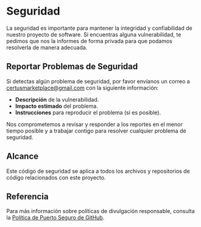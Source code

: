 # Seguridad

La seguridad es importante para mantener la integridad y confiabilidad de nuestro proyecto de software. Si encuentras alguna vulnerabilidad, te pedimos que nos la informes de forma privada para que podamos resolverla de manera adecuada.

## Reportar Problemas de Seguridad

Si detectas algún problema de seguridad, por favor envíanos un correo a certusmarketplace@gmail.com con la siguiente información:

- **Descripción** de la vulnerabilidad.
- **Impacto estimado** del problema.
- **Instrucciones** para reproducir el problema (si es posible).

Nos comprometemos a revisar y responder a los reportes en el menor tiempo posible y a trabajar contigo para resolver cualquier problema de seguridad.

## Alcance

Este código de seguridad se aplica a todos los archivos y repositorios de código relacionados con este proyecto.

## Referencia

Para más información sobre políticas de divulgación responsable, consulta la [Política de Puerto Seguro de GitHub](https://docs.github.com/en/site-policy/security-policies/github-bug-bounty-program-legal-safe-harbor).
